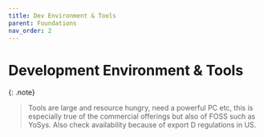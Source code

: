 ```yaml
---
title: Dev Environment & Tools
parent: Foundations
nav_order: 2
---
```


# Development Environment & Tools

{: .note}
> Tools are large and resource hungry, need a powerful PC etc, this is especially true of the commercial offerings but also of FOSS such as YoSys.  Also check availability because of export D regulations in US.

